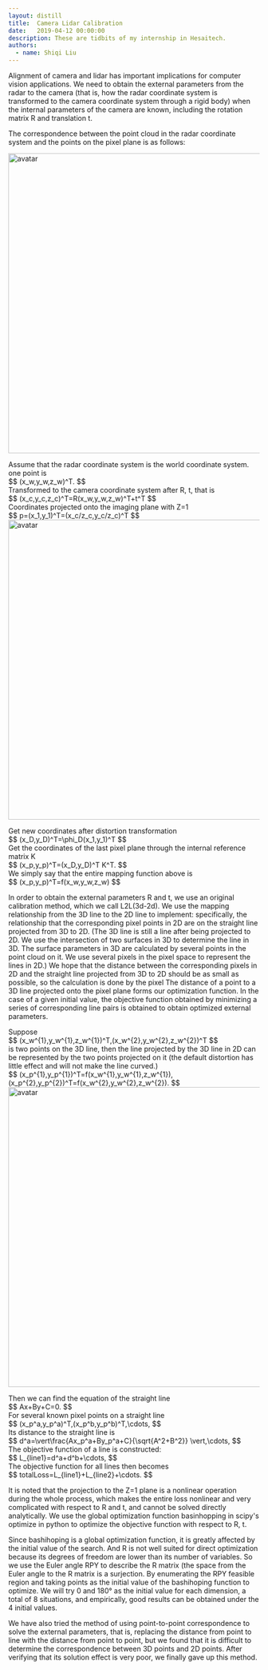 ```yaml
---
layout: distill
title:  Camera Lidar Calibration
date:   2019-04-12 00:00:00
description: These are tidbits of my internship in Hesaitech.
authors:
  - name: Shiqi Liu
---
```

<p>Alignment of camera and lidar has important implications for computer vision applications. We need to obtain the external parameters from the radar to the camera (that is, how the radar coordinate system is transformed to the camera coordinate system through a rigid body) when the internal parameters of the camera are known, including the rotation matrix R and translation t.</p>
<p>The correspondence between the point cloud in the radar coordinate system and the points on the pixel plane is as follows:</p>
<p><img src="../../../assets/img/Camera lidar calibration1.png" width=600 alt="avatar"></p>
<p>Assume that the radar coordinate system is the world coordinate system. one point is<br>
$$ (x_w,y_w,z_w)^T. $$<br>
Transformed to the camera coordinate system after R, t, that is<br>
$$ (x_c,y_c,z_c)^T=R(x_w,y_w,z_w)^T+t^T $$<br>
Coordinates projected onto the imaging plane with Z=1<br>
$$ p=(x_1,y_1)^T=(x_c/z_c,y_c/z_c)^T $$<br>
<img src="../../../assets/img/Camera lidar calibration2.png" width=600 alt="avatar"></p>
<p>Get new coordinates after distortion transformation<br>
$$ (x_D,y_D)^T=\phi_D(x_1,y_1)^T $$<br>
Get the coordinates of the last pixel plane through the internal reference matrix K<br>
$$ (x_p,y_p)^T=(x_D,y_D)^T K^T. $$<br>
We simply say that the entire mapping function above is<br>
$$ (x_p,y_p)^T=f(x_w,y_w,z_w) $$</p>
<p>In order to obtain the external parameters R and t, we use an original calibration method, which we call L2L(3d-2d). We use the mapping relationship from the 3D line to the 2D line to implement: specifically, the relationship that the corresponding pixel points in 2D are on the straight line projected from 3D to 2D. (The 3D line is still a line after being projected to 2D. We use the intersection of two surfaces in 3D to determine the line in 3D. The surface parameters in 3D are calculated by several points in the point cloud on it. We use several pixels in the pixel space to represent the lines in 2D.) We hope that the distance between the corresponding pixels in 2D and the straight line projected from 3D to 2D should be as small as possible, so the calculation is done by the pixel The distance of a point to a 3D line projected onto the pixel plane forms our optimization function. In the case of a given initial value, the objective function obtained by minimizing a series of corresponding line pairs is obtained to obtain optimized external parameters.</p>
<p>Suppose<br>
$$ (x_w^{1},y_w^{1},z_w^{1})^T,(x_w^{2},y_w^{2},z_w^{2})^T $$<br>
is two points on the 3D line, then the line projected by the 3D line in 2D can be represented by the two points projected on it (the default distortion has little effect and will not make the line curved.)<br>
$$ (x_p^{1},y_p^{1})^T=f(x_w^{1},y_w^{1},z_w^{1}),(x_p^{2},y_p^{2})^T=f(x_w^{2},y_w^{2},z_w^{2}). $$<br>
<img src="../../../assets/img/Camera lidar calibration3.png" width=600 alt="avatar"></p>
<p>Then we can find the equation of the straight line<br>
$$ Ax+By+C=0. $$<br>
For several known pixel points on a straight line<br>
$$ (x_p^a,y_p^a)^T,(x_p^b,y_p^b)^T,\cdots, $$<br>
Its distance to the straight line is<br>
$$ d^a=\vert\frac{Ax_p^a+By_p^a+C}{\sqrt{A^2+B^2}} \vert,\cdots, $$<br>
The objective function of a line is constructed:<br>
$$ L_{line1}=d^a+d^b+\cdots, $$<br>
The objective function for all lines then becomes<br>
$$ totalLoss=L_{line1}+L_{line2}+\cdots. $$</p>
<p>It is noted that the projection to the Z=1 plane is a nonlinear operation during the whole process, which makes the entire loss nonlinear and very complicated with respect to R and t, and cannot be solved directly analytically. We use the global optimization function basinhopping in scipy's optimize in python to optimize the objective function with respect to R, t.</p>
<p>Since bashihoping is a global optimization function, it is greatly affected by the initial value of the search. And R is not well suited for direct optimization because its degrees of freedom are lower than its number of variables. So we use the Euler angle RPY to describe the R matrix (the space from the Euler angle to the R matrix is a surjection. By enumerating the RPY feasible region and taking points as the initial value of the bashihoping function to optimize. We will try 0 and 180° as the initial value for each dimension, a total of 8 situations, and empirically, good results can be obtained under the 4 initial values.</p>
<p>We have also tried the method of using point-to-point correspondence to solve the external parameters, that is, replacing the distance from point to line with the distance from point to point, but we found that it is difficult to determine the correspondence between 3D points and 2D points. After verifying that its solution effect is very poor, we finally gave up this method.</p> 